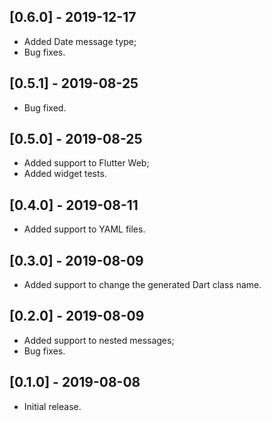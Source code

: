 ## [0.6.0] - 2019-12-17
* Added Date message type;
* Bug fixes.

## [0.5.1] - 2019-08-25
* Bug fixed.

## [0.5.0] - 2019-08-25
* Added support to Flutter Web;
* Added widget tests.

## [0.4.0] - 2019-08-11

* Added support to YAML files.

## [0.3.0] - 2019-08-09

* Added support to change the generated Dart class name.

## [0.2.0] - 2019-08-09

* Added support to nested messages;
* Bug fixes.

## [0.1.0] - 2019-08-08

* Initial release.
